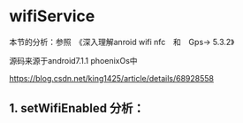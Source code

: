 # wifiService

本节的分析：参照　《深入理解anroid wifi nfc　和　Gps-> 5.3.2》

源码来源于android7.1.1 phoenixOs中

https://blog.csdn.net/king1425/article/details/68928558

## 1. setWifiEnabled 分析：

